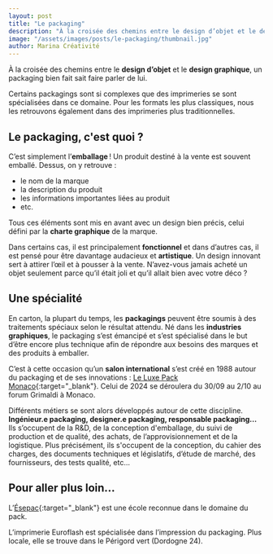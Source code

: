 ```yaml
---
layout: post
title: "Le packaging"
description: "À la croisée des chemins entre le design d’objet et le design graphique, un packaging bien fait sait faire parler de lui."
image: "/assets/images/posts/le-packaging/thumbnail.jpg"
author: Marina Créativité
---
```


À la croisée des chemins entre le __design d’objet__ et le __design graphique__, un packaging bien fait sait faire parler de lui.

Certains packagings sont si complexes que des imprimeries se sont spécialisées dans ce domaine. Pour les formats les plus classiques, nous les retrouvons également dans des imprimeries plus traditionnelles.

## Le packaging, c'est quoi ?

C’est simplement l’__emballage__ !
Un produit destiné à la vente est souvent emballé. Dessus, on y retrouve :
- le nom de la marque
- la description du produit
- les informations importantes liées au produit
- etc.

Tous ces éléments sont mis en avant avec un design bien précis, celui défini par la __charte graphique__ de la marque.

Dans certains cas, il est principalement __fonctionnel__ et dans d’autres cas, il est pensé pour être davantage audacieux et __artistique__. 
Un design innovant sert à attirer l’œil et à pousser à la vente. N’avez-vous jamais acheté un objet seulement parce qu’il était joli et qu’il allait bien avec votre déco ?

## Une spécialité

En carton, la plupart du temps, les __packagings__ peuvent être soumis à des traitements spéciaux selon le résultat attendu. Né dans les __industries graphiques__, le packaging s’est émancipé et s’est spécialisé dans le but d’être encore plus technique afin de répondre aux besoins des marques et des produits à emballer. 

C’est à cette occasion qu’un __salon international__ s’est créé en 1988 autour du packaging et de ses innovations : [Le Luxe Pack Monaco](http://www.luxepackmonaco.com){:target="_blank"}. 
Celui de 2024 se déroulera du 30/09 au 2/10 au forum Grimaldi à Monaco. 

Différents métiers se sont alors développés autour de cette discipline. 
__Ingénieur.e packaging, designer.e packaging, responsable packaging…__
Ils s’occupent de la R&D, de la conception d'emballage, du suivi de production et de qualité, des achats, de l’approvisionnement et de la logistique.
Plus précisément, ils s'occupent de la conception, du cahier des charges, des documents techniques et législatifs, d’étude de marché, des fournisseurs, des tests qualité, etc… 

## Pour aller plus loin…

L’[Ésepac](http://www.esepac.com){:target="_blank"} est une école reconnue dans le domaine du pack. 

L’imprimerie Euroflash est spécialisée dans l’impression du packaging. Plus locale, elle se trouve dans le Périgord vert (Dordogne 24).
